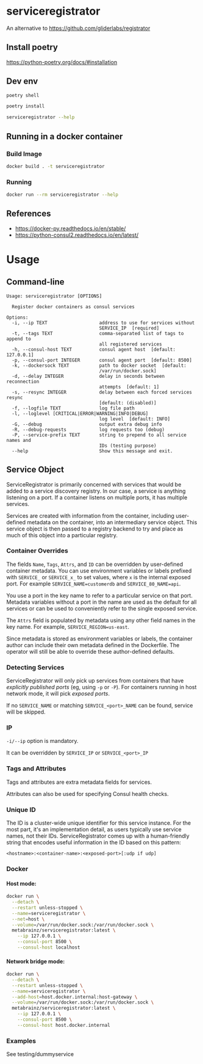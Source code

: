 # serviceregistrator

An alternative to https://github.com/gliderlabs/registrator


## Install poetry

https://python-poetry.org/docs/#installation

## Dev env

```bash
poetry shell
```

```bash
poetry install
```

```bash
serviceregistrator --help
```

## Running in a docker container

### Build Image

```bash
docker build . -t serviceregistrator
```

### Running

```bash
docker run --rm serviceregistrator --help
```


## References

- https://docker-py.readthedocs.io/en/stable/
- https://python-consul2.readthedocs.io/en/latest/


# Usage

## Command-line

```
Usage: serviceregistrator [OPTIONS]

  Register docker containers as consul services

Options:
  -i, --ip TEXT                   address to use for services without
                                  SERVICE_IP  [required]
  -t, --tags TEXT                 comma-separated list of tags to append to
                                  all registered services
  -h, --consul-host TEXT          consul agent host  [default: 127.0.0.1]
  -p, --consul-port INTEGER       consul agent port  [default: 8500]
  -k, --dockersock TEXT           path to docker socket  [default:
                                  /var/run/docker.sock]
  -d, --delay INTEGER             delay in seconds between reconnection
                                  attempts  [default: 1]
  -s, --resync INTEGER            delay between each forced services resync
                                  [default: (disabled)]
  -f, --logfile TEXT              log file path
  -l, --loglevel [CRITICAL|ERROR|WARNING|INFO|DEBUG]
                                  log level  [default: INFO]
  -G, --debug                     output extra debug info
  -R, --debug-requests            log requests too (debug)
  -P, --service-prefix TEXT       string to prepend to all service names and
                                  IDs (testing purpose)
  --help                          Show this message and exit.
```

## Service Object

ServiceRegistrator is primarily concerned with services that would be added to a
service discovery registry. In our case, a service is anything listening on a
port. If a container listens on multiple ports, it has multiple services.

Services are created with information from the container, including user-defined
metadata on the container, into an intermediary service object. This service
object is then passed to a registry backend to try and place as much of this
object into a particular registry.

### Container Overrides

The fields `Name`, `Tags`, `Attrs`, and `ID` can be overridden by user-defined
container metadata. You can use environment variables or labels prefixed with
`SERVICE_` or `SERVICE_x_` to set values, where `x` is the internal exposed port.
For example `SERVICE_NAME=customerdb` and `SERVICE_80_NAME=api`.

You use a port in the key name to refer to a particular service on that port.
Metadata variables without a port in the name are used as the default for all
services or can be used to conveniently refer to the single exposed service.

The `Attrs` field is populated by metadata using any other field names in the
key name. For example, `SERVICE_REGION=us-east`.

Since metadata is stored as environment variables or labels, the container
author can include their own metadata defined in the Dockerfile. The operator
will still be able to override these author-defined defaults.


### Detecting Services

ServiceRegistrator will only pick up services from containers that
have *explicitly published ports* (eg, using `-p` or `-P`).
For containers running in host network mode, it will pick *exposed ports*.

If no `SERVICE_NAME` or matching `SERVICE_<port>_NAME` can be found, service
will be skipped.

### IP

`-i/--ip` option is mandatory.

It can be overridden by `SERVICE_IP` or `SERVICE_<port>_IP`

### Tags and Attributes

Tags and attributes are extra metadata fields for services.

Attributes can also be used for specifying Consul health checks.


### Unique ID

The ID is a cluster-wide unique identifier for this service instance. For the
most part, it's an implementation detail, as users typically use service names,
not their IDs. ServiceRegistrator comes up with a human-friendly string that
encodes useful information in the ID based on this pattern:

	<hostname>:<container-name>:<exposed-port>[:udp if udp]

### Docker

#### Host mode:

```bash
docker run \
  --detach \
  --restart unless-stopped \
  --name=serviceregistrator \
  --net=host \
  --volume=/var/run/docker.sock:/var/run/docker.sock \
  metabrainz/serviceregistrator:latest \
	--ip 127.0.0.1 \
	--consul-port 8500 \
	--consul-host localhost
```

#### Network bridge mode:

```bash
docker run \
  --detach \
  --restart unless-stopped \
  --name=serviceregistrator \
  --add-host=host.docker.internal:host-gateway \
  --volume=/var/run/docker.sock:/var/run/docker.sock \
  metabrainz/serviceregistrator:latest \
	--ip 127.0.0.1 \
	--consul-port 8500 \
	--consul-host host.docker.internal
```

### Examples

See testing/dummyservice
